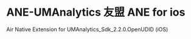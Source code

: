 ANE-UMAnalytics 友盟 ANE for ios
===============

Air Native Extension for UMAnalytics_Sdk_2.2.0.OpenUDID (iOS)
